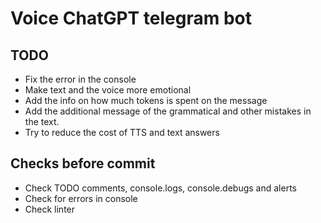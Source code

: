 # Voice ChatGPT telegram bot

## TODO

* Fix the error in the console
* Make text and the voice more emotional
* Add the info on how much tokens is spent on the message
* Add the additional message of the grammatical and other mistakes in the text.
* Try to reduce the cost of TTS and text answers

## Checks before commit

* Check TODO comments, console.logs, console.debugs and alerts
* Check for errors in console
* Check linter
